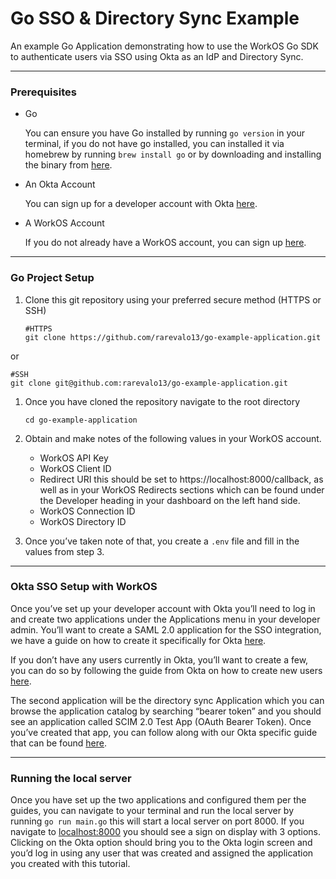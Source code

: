 # Go SSO & Directory Sync Example

An example Go Application demonstrating how to use the WorkOS Go SDK to authenticate users via SSO using Okta as an IdP and Directory Sync. 

---

### Prerequisites

- Go
    
    You can ensure you have Go installed by running `go version` in your terminal, if you do not have go installed, you can installed it via homebrew by running `brew install go` or by downloading and installing the binary from [here](https://go.dev/doc/install).
    
- An Okta Account
    
    You can sign up for a developer account with Okta [here](https://developer.okta.com/signup/).
    
- A WorkOS Account
    
    If you do not already have a WorkOS account, you can sign up [here](https://dashboard.workos.com/signup).
    

---

### Go Project Setup

1. Clone this git repository using your preferred secure method (HTTPS or SSH)
    
    ```
    #HTTPS
    git clone https://github.com/rarevalo13/go-example-application.git
    ```
    

 or
   ```
   #SSH
   git clone git@github.com:rarevalo13/go-example-application.git
   ```

1. Once you have cloned the repository navigate to the root directory 
    
    ```
    cd go-example-application 
    ```
    
2. Obtain and make notes of the following values in your WorkOS account. 
    - WorkOS API Key
    - WorkOS Client ID
    - Redirect URI this should be set to https://localhost:8000/callback,  as well as in your WorkOS Redirects sections which can be found under the Developer heading in your dashboard on the left hand side.
    - WorkOS Connection ID
    - WorkOS Directory ID

1. Once you’ve taken note of that, you create a `.env` file and fill in the values from step 3. 

---

### Okta SSO Setup with WorkOS

Once you’ve set up your developer account with Okta you’ll need to log in and create two applications under the Applications menu in your developer admin. You’ll want to create a SAML 2.0 application for the SSO integration, we have a guide on how to create it specifically for Okta  [here](https://workos.com/docs/integrations/okta-saml).

If you don’t have any users currently in Okta, you’ll want to create a few, you can do so by following the guide from Okta on how to create new users [here](https://help.okta.com/en-us/content/topics/users-groups-profiles/usgp-add-users.htm). 

The second application will be the directory sync Application which you can browse the application catalog by searching “bearer token” and you should see an application called SCIM 2.0 Test App (OAuth Bearer Token).  Once you’ve created that app, you can follow along with our Okta specific guide that can be found [here](https://workos.com/docs/integrations/okta-scim). 

---

### Running the local server

Once you have set up the two applications and configured them per the guides, you can navigate to your terminal and run the local server by running `go run main.go` this will start a local server on port 8000. If you navigate to [localhost:8000](http://localhost:8000) you should see a sign on display with 3 options. Clicking on the Okta option should bring you to the Okta login screen and you’d log in using any user that was created and assigned the application you created with this tutorial.
